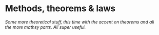 # Methods, theorems & laws

_Some more theoretical stuff, this time with the accent on theorems and all the more mathsy parts. All super useful._

